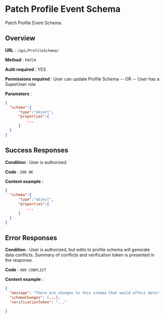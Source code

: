 # Patch Profile Event Schema

Patch Profile Event Schema.

## Overview

**URL** : `/api/ProfileSchema/`

**Method** : `PATCH`

**Auth required** : YES

**Permissions required** : User can update Profile Schema -- OR -- User has a SuperUser role

**Parameters** :

```json
{
  "schema":{
      "type":"object",
      "properties":{
          ...
      }
  }
}
```

## Success Responses

**Condition** : User is authorized.

**Code** : `200 OK`

**Content example** :

```json
{
  "schema":{
      "type":"object",
      "properties":{
          ...
      }
  }
}
```

## Error Responses

**Condition** : User is authorized, but edits to profile schema will generate data conflicts. Summary of conflicts and verification token is presented in the response.

**Code** : `409 CONFLICT`

**Content example** :

```json
{
  "message": "There are changes to this schema that would affect data!",
  "schemaChanges": [...],
  "verificationToken": "..."

}
```
